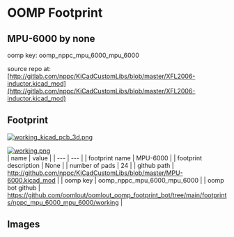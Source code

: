 # OOMP Footprint  
## MPU-6000  by none  
  
oomp key: oomp_nppc_mpu_6000_mpu_6000  
  
source repo at: [http://gitlab.com/nppc/KiCadCustomLibs/blob/master/XFL2006-inductor.kicad_mod](http://gitlab.com/nppc/KiCadCustomLibs/blob/master/XFL2006-inductor.kicad_mod)  
## Footprint  
  
[![working_kicad_pcb_3d.png](working_kicad_pcb_3d_600.png)](working_kicad_pcb_3d.png)  
  
[![working.png](working_600.png)](working.png)  
| name | value | 
| --- | --- | 
| footprint name | MPU-6000 | 
| footprint description | None | 
| number of pads | 24 | 
| github path | http://github.com/nppc/KiCadCustomLibs/blob/master/MPU-6000.kicad_mod | 
| oomp key | oomp_nppc_mpu_6000_mpu_6000 | 
| oomp bot github | https://github.com/oomlout/oomlout_oomp_footprint_bot/tree/main/footprints/nppc_mpu_6000_mpu_6000/working | 
## Images  

